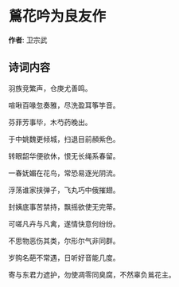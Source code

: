 # 鶑花吟为良友作

**作者**: 卫宗武

## 诗词内容

羽族竞繁声，仓庚尤善鸣。

喧啾百喙忽奏雅，尽洗盈耳筝竽音。

芬菲芳事毕，木芍药晚出。

于中姚魏更倾城，扫退目前頳紫色。

转眼韶华便欲休，恨无长绳系春留。

一春妩媚在花鸟，常恐易逐光阴流。

浮荡谁家挟弹子，飞丸巧中俄摧翅。

封姨底事苦禁持，飘摇欲使无完蒂。

可嗟凡卉与凡禽，遂情快意何纷纷。

不思物恶伤其类，尔形尔气非同群。

岁购名葩不常遇，日听好音能几度。

寄与东君力遮护，勿使凋零同臭腐，不然辜负鶑花主。

